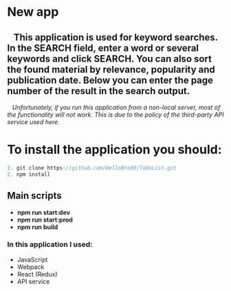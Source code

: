 # New app

## &nbsp;&nbsp; This application is used for keyword searches. In the SEARCH field, enter a word or several keywords and click SEARCH. You can also sort the found material by relevance, popularity and publication date. Below you can enter the page number of the result in the search output. 
&nbsp;&nbsp; *Unfortunately, if you run this application from a non-local server, most of the functionality will not work. This is due to the policy of the third-party API service used here.*

# To install the application you should:
```javascript
1. git clone https://github.com/HelloBro89/ToDoList.git
2. npm install
```
## Main scripts
- **npm run start:dev**
- **npm run start:prod**
- **npm run build**
### In this application I used:
- JavaScript
- Webpack
- React (Redux)
- API service
